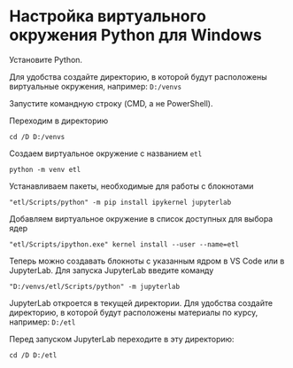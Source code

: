 # Настройка виртуального окружения Python для Windows

Установите Python. 

Для удобства создайте директорию, в которой будут расположены виртуальные окружения, например: `D:/venvs`

Запустите командную строку (CMD, а не PowerShell).

Переходим в директорию

```
cd /D D:/venvs
```

Создаем виртуальное окружение с названием `etl`

```
python -m venv etl
```

Устанавливаем пакеты, необходимые для работы с блокнотами

```
"etl/Scripts/python" -m pip install ipykernel jupyterlab
```

Добавляем виртуальное окружение в список доступных для выбора ядер

```
"etl/Scripts/ipython.exe" kernel install --user --name=etl
```

Теперь можно создавать блокноты с указанным ядром в VS Code или в JupyterLab. Для запуска JupyterLab введите команду

```
"D:/venvs/etl/Scripts/python" -m jupyterlab
```

JupyterLab откроется в текущей директории. Для удобства создайте директорию, в которой будут расположены материалы по курсу, например: `D:/etl`

Перед запуском JupyterLab переходите в эту директорию:

```
cd /D D:/etl
```



